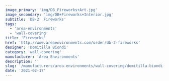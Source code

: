 ```yaml
---
image_primary: 'img/DB_Fireworks+Art.jpg'
image_secondary: 'img/DB+Fireworks+Interior.jpg'
subtitle: 'DB-2  Fireworks'
tags:
  - 'area-environments'
  - 'wall-covering'
title: 'Fireworks'
href: 'http://www.areaenvironments.com/order/db-2-fireworks'
designer: 'Domitilla Biondi'
category: 'wall-covering'
manufacturer: 'Area Environments'
description: ''
slug: '/manufacturers/area-environments/wall-covering/domitilla-biondi-fireworks'
date: '2021-02-17'
---
```

